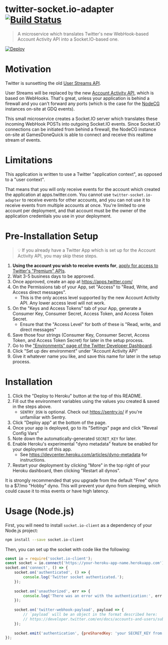 # twitter-socket.io-adapter [![Build Status](https://travis-ci.com/GamesDoneQuick/twitter-socket.io-adapter.svg?branch=master)](https://travis-ci.com/GamesDoneQuick/twitter-socket.io-adapter) 

> A microservice which translates Twitter's new WebHook-based Account Activity API into a Socket.IO-based one.

[![Deploy](https://www.herokucdn.com/deploy/button.svg)](https://heroku.com/deploy)   

# Motivation

Twitter is sunsetting the old [User Streams API](https://developer.twitter.com/en/docs/accounts-and-users/subscribe-account-activity/api-reference/user-stream.html).

User Streams will be replaced by the new [Account Activity API](https://developer.twitter.com/en/docs/accounts-and-users/subscribe-account-activity/overview), which is based on WebHooks. That's great, unless your application is behind a firewall and you can't forward any ports (which is the case for the [NodeCG](https://github.com/nodecg/nodecg) instances on-site at GDQ events).

This small microservice creates a Socket.IO server which translates these incoming WebHook POSTs into outgoing Socket.IO events. Since Socket.IO connections can be initiated from behind a firewall, the NodeCG instance on-site at GamesDoneQuick is able to connect and receive this realtime stream of events.

# Limitations

This application is written to use a Twitter "application context", as opposed to a "user context".

That means that you will only receive events for the account which created the application at apps.twitter.com. You cannot use `twitter-socket.io-adapter` to receive events for other accounts, and you can not use it to receive events from multiple accounts at once. You're limited to one account per deployment, and that account must be the owner of the application credentials you use in your deployment.

# Pre-Installation Setup

> 💡 If you already have a Twitter App which is set up for the Account Activity API, you may skip these steps.

1) **Using the account you wish to receive events for**, [apply for access to Twitter's "Premium" APIs](https://developer.twitter.com/en/apply-for-access).
2) Wait 3-5 business days to be approved.
3) Once approved, create an app at https://apps.twitter.com/
4) On the Permissions tab of your App, set "Access" to "Read, Write, and Access direct messages". 
    - This is the only access level supported by the new Account Activity API. Any lower access level will not work.
5) On the "Keys and Access Tokens" tab of your App, generate a Consumer Key, Consumer Secret, Access Token, and Access Token Secret.
    - Ensure that the "Access Level" for both of these is "Read, write, and direct messages"
6) Save those four strings (Consumer Key, Consumer Secret, Access Token, and Access Token Secret) for later in the setup process.
7) Go to the ["Environments" page of the Twitter Developer Dashboard](https://developer.twitter.com/en/account/environments).
8) Click "Set up dev environment" under "Account Activity API"
9) Give it whatever name you like, and save this name for later in the setup process.

# Installation

1) Click the "Deploy to Heroku" button at the top of this README.
2) Fill out the environment variables using the values you created & saved in the steps above.
    - `SENTRY_DSN` is optional. Check out https://sentry.io/ if you're unfamiliar with Sentry.
3) Click "Deploy app" at the bottom of the page.
4) Once your app is deployed, go to its "Settings" page and click "Reveal Config Vars"
5) Note down the automatically-generated `SECRET_KEY` for later.
6) Enable Heroku's experimental "dyno metadata" feature be enabled for your deployment of this app.
    - See https://devcenter.heroku.com/articles/dyno-metadata for instructions.
7) Restart your deployment by clicking "More" in the top right of your Heroku dashboard, then clicking "Restart all dynos".

It is strongly recommended that you upgrade from the default "Free" dyno to a $7/mo "Hobby" dyno. This will prevent your dyno from sleeping, which could cause it to miss events or have high latency.

# Usage (Node.js)

First, you will need to install `socket.io-client` as a dependency of your Node.js project:
```bash
npm install --save socket.io-client
```

Then, you can set up the socket with code like the following:
```js
const io = require('socket.io-client');
const socket = io.connect('https://your-heroku-app-name.herokuapp.com');
socket.on('connect', () => {    
    socket.on('authenticated', () => {
        console.log('Twitter socket authenticated.');
    });
    
    socket.on('unauthorized', err => {
        console.log('There was an error with the authentication:', err.message);
    });
    
    socket.on('twitter-webhook-payload', payload => {
    	// `payload` will be an object in the format described here:
    	// https://developer.twitter.com/en/docs/accounts-and-users/subscribe-account-activity/guides/account-activity-data-objects
    });
    
    socket.emit('authentication', {preSharedKey: 'your SECRET_KEY from earlier'});
});
```

